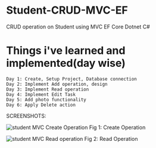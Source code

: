 # Student-CRUD-MVC-EF

CRUD operation on Student using MVC EF Core Dotnet C#

# Things i've learned and implemented(day wise)

    Day 1: Create, Setup Project, Database connection
    Day 2: Implement Add operation, design
    Day 3: Implement Read operation
    Day 4: Implement Edit Task
    Day 5: Add photo functionality
    Day 6: Apply Delete action

SCREENSHOTS:

![student MVC   Create Operation](https://github.com/user-attachments/assets/03e8ab1a-55af-483c-88b1-7caa3edc536e)
Fig 1: Create Operation

![student MVC  Read operation](https://github.com/user-attachments/assets/a86e3743-959e-4194-995e-d5acde8eb04a)
Fig 2: Read Operation

